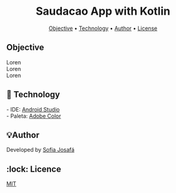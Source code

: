 <h1 align="center">Saudacao App with Kotlin</h1>

<p align="center">
 <a href="#objective">Objective</a> •
 <a href="#technology">Technology</a> • 
 <a href="#author">Author</a> •
 <a href="#licence">License</a>
</p>


<h2 id=objective>Objective</h2>
Loren <br>
Loren<br>
Loren

<h2 id=technology>🔎 Technology</h2>
- IDE: <a href="https://developer.android.com/studio">Android Studio</a><br>
- Paleta: <a href="https://color.adobe.com/pt/explore">Adobe Color</a>

<h2 id=author>💡Author</h2>
Developed by <a href="https://www.linkedin.com/in/sofia-josaf%C3%A1-062a18310/" target="_blank">Sofia Josafá</a>


<h2 id=licence>:lock: Licence</h2>
<a href="https://github.com/sosojosafars/csharp-unit-test-programada-mente/blob/main/LICENSE" target="_blank">MIT</a>
